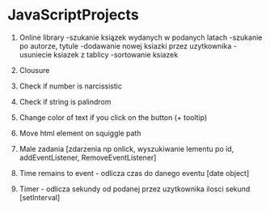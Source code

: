 # JavaScriptProjects

1. Online library
  -szukanie ksiązek wydanych w podanych latach
  -szukanie po autorze, tytule
  -dodawanie nowej ksiazki przez uzytkownika
  -usuniecie ksiazek z tablicy
  -sortowanie ksiazek  
  
2. Clousure
3. Check if number is narcissistic
4. Check if string is palindrom
5. Change color of text if you click on the button (+ tooltip)
6. Move html element on squiggle path
7. Male zadania [zdarzenia np onlick, wyszukiwanie lementu po id, addEventListener, RemoveEventListener]
8. Time remains to event - odlicza czas do danego eventu [date object]
9. Timer - odlicza sekundy od podanej przez uzytkownika ilosci sekund [setInterval]

